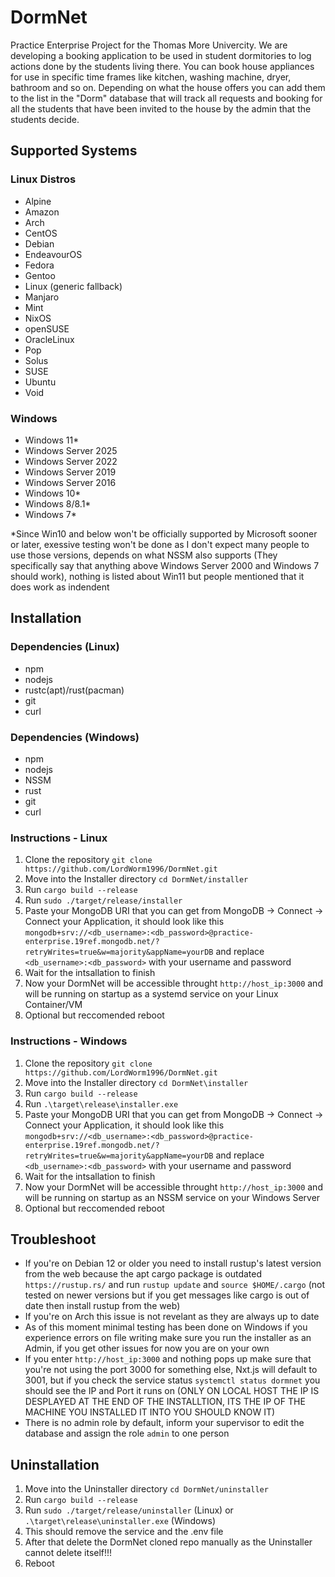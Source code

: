 # DormNet
Practice Enterprise Project for the Thomas More Univercity. We are developing a booking application to be used in student dormitories to log actions done by the students living there. You can book house appliances for use in specific time frames like kitchen, washing machine, dryer, bathroom and so on. Depending on what the house offers you can add them to the list in the "Dorm" database that will track all requests and booking for all the students that have been invited to the house by the admin that the students decide.

## Supported Systems

### Linux Distros

- Alpine
- Amazon
- Arch
- CentOS
- Debian
- EndeavourOS
- Fedora
- Gentoo
- Linux (generic fallback)
- Manjaro
- Mint
- NixOS
- openSUSE
- OracleLinux
- Pop
- Solus
- SUSE
- Ubuntu
- Void

### Windows

- Windows 11*
- Windows Server 2025
- Windows Server 2022
- Windows Server 2019
- Windows Server 2016
- Windows 10*
- Windows 8/8.1*
- Windows 7*

*Since Win10 and below won't be officially supported by Microsoft sooner or later, exessive testing won't be done as I don't expect many people to use those versions, depends on what NSSM also supports (They specifically say that anything above Windows Server 2000 and Windows 7 should work), nothing is listed about Win11 but people mentioned that it does work as indendent

## Installation

### Dependencies (Linux)

- npm
- nodejs
- rustc(apt)/rust(pacman)
- git
- curl

### Dependencies (Windows)

- npm
- nodejs
- NSSM
- rust
- git
- curl

### Instructions - Linux

1. Clone the repository `git clone https://github.com/LordWorm1996/DormNet.git`
2. Move into the Installer directory `cd DormNet/installer`
3. Run `cargo build --release`
4. Run `sudo ./target/release/installer`
5. Paste your MongoDB URI that you can get from MongoDB -> Connect -> Connect your Application, it should look like this `mongodb+srv://<db_username>:<db_password>@practice-enterprise.19ref.mongodb.net/?retryWrites=true&w=majority&appName=yourDB` and replace `<db_username>:<db_password>` with your username and password
6. Wait for the intsallation to finish
7. Now your DormNet will be accessible throught `http://host_ip:3000` and will be running on startup as a systemd service on your Linux Container/VM
8. Optional but reccomended reboot

### Instructions - Windows

1. Clone the repository `git clone https://github.com/LordWorm1996/DormNet.git`
2. Move into the Installer directory `cd DormNet\installer`
3. Run `cargo build --release`
4. Run `.\target\release\installer.exe`
5. Paste your MongoDB URI that you can get from MongoDB -> Connect -> Connect your Application, it should look like this `mongodb+srv://<db_username>:<db_password>@practice-enterprise.19ref.mongodb.net/?retryWrites=true&w=majority&appName=yourDB` and replace `<db_username>:<db_password>` with your username and password
6. Wait for the intsallation to finish
7. Now your DormNet will be accessible throught `http://host_ip:3000` and will be running on startup as an NSSM service on your Windows Server
8. Optional but reccomended reboot

## Troubleshoot

- If you're on Debian 12 or older you need to install rustup's latest version from the web because the apt cargo package is outdated `https://rustup.rs/` and run `rustup update` and `source $HOME/.cargo` (not tested on newer versions but if you get messages like cargo is out of date then install rustup from the web)
- If you're on Arch this issue is not revelant as they are always up to date
- As of this moment minimal testing has been done on Windows if you experience errors on file writing make sure you run the installer as an Admin, if you get other issues for now you are on your own
- If you enter `http://host_ip:3000` and nothing pops up make sure that you're not using the port 3000 for something else, Nxt.js will default to 3001, but if you check the service status `systemctl status dormnet` you should see the IP and Port it runs on (ONLY ON LOCAL HOST THE IP IS DESPLAYED AT THE END OF THE INSTALLTION, ITS THE IP OF THE MACHINE YOU INSTALLED IT INTO YOU SHOULD KNOW IT)
- There is no admin role by default, inform your supervisor to edit the database and assign the role `admin` to one person

## Uninstallation
1. Move into the Uninstaller directory `cd DormNet/uninstaller`
2. Run `cargo build --release`
3. Run `sudo ./target/release/uninstaller` (Linux) or `.\target\release\uninstaller.exe` (Windows)
4. This should remove the service and the .env file
5. After that delete the DormNet cloned repo manually as the Uninstaller cannot delete itself!!!
6. Reboot
